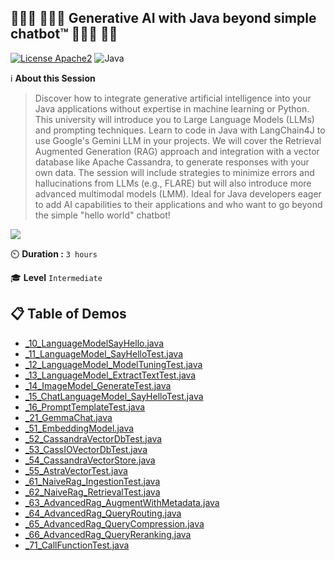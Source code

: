 ## 🧑🏻‍💻 🧑🏾‍💻 Generative AI with Java beyond simple chatbot™ 👩🏿‍💻 👩‍💻

[![License Apache2](https://img.shields.io/hexpm/l/plug.svg)](http://www.apache.org/licenses/LICENSE-2.0)
![Java](https://img.shields.io/badge/Java-17%20&%20GraalVM-00CC00?style=flat)

ℹ️ **About this Session**

> Discover how to integrate generative artificial intelligence into your Java applications without expertise in machine learning or Python. This university will introduce you to Large Language Models (LLMs) and prompting techniques. Learn to code in Java with LangChain4J to use Google's Gemini LLM in your projects.
We will cover the Retrieval Augmented Generation (RAG) approach and integration with a vector database like Apache Cassandra, to generate responses with your own data. The session will include strategies to minimize errors and hallucinations from LLMs (e.g., FLARE) but will also introduce more advanced multimodal models (LMM).
Ideal for Java developers eager to add AI capabilities to their applications and who want to go beyond the simple "hello world" chatbot!

![](img/splash.png)

⏲️ **Duration :** `3 hours`

🎓 **Level** `Intermediate`

## 📋 Table of Demos

* [_10_LanguageModelSayHello.java](devoxx-genai-langchain4j-gemini%2Fsrc%2Ftest%2Fjava%2Fdevoxx%2Fdemo%2Fgemini%2F_1_vertexai%2F_10_LanguageModelSayHello.java)
* [_11_LanguageModel_SayHelloTest.java](devoxx-genai-langchain4j%2Fsrc%2Ftest%2Fjava%2Fdevoxx%2Fdemo%2F_1_vertexai%2F_11_LanguageModel_SayHelloTest.java)
* [_12_LanguageModel_ModelTuningTest.java](devoxx-genai-langchain4j%2Fsrc%2Ftest%2Fjava%2Fdevoxx%2Fdemo%2F_1_vertexai%2F_12_LanguageModel_ModelTuningTest.java)
* [_13_LanguageModel_ExtractTextTest.java](devoxx-genai-langchain4j%2Fsrc%2Ftest%2Fjava%2Fdevoxx%2Fdemo%2F_1_vertexai%2F_13_LanguageModel_ExtractTextTest.java)
* [_14_ImageModel_GenerateTest.java](devoxx-genai-langchain4j%2Fsrc%2Ftest%2Fjava%2Fdevoxx%2Fdemo%2F_1_vertexai%2F_14_ImageModel_GenerateTest.java)
* [_15_ChatLanguageModel_SayHelloTest.java](devoxx-genai-langchain4j%2Fsrc%2Ftest%2Fjava%2Fdevoxx%2Fdemo%2F_1_vertexai%2F_15_ChatLanguageModel_SayHelloTest.java)
* [_16_PromptTemplateTest.java](devoxx-genai-langchain4j%2Fsrc%2Ftest%2Fjava%2Fdevoxx%2Fdemo%2F_1_vertexai%2F_16_PromptTemplateTest.java)
* [_21_GemmaChat.java](devoxx-genai-langchain4j%2Fsrc%2Ftest%2Fjava%2Fdevoxx%2Fdemo%2F_2_gemma%2F_21_GemmaChat.java)
* [_51_EmbeddingModel.java](devoxx-genai-langchain4j%2Fsrc%2Ftest%2Fjava%2Fdevoxx%2Fdemo%2F_5_vectorsearch%2F_51_EmbeddingModel.java)
* [_52_CassandraVectorDbTest.java](devoxx-genai-langchain4j%2Fsrc%2Ftest%2Fjava%2Fdevoxx%2Fdemo%2F_5_vectorsearch%2F_52_CassandraVectorDbTest.java)
* [_53_CassIOVectorDbTest.java](devoxx-genai-langchain4j%2Fsrc%2Ftest%2Fjava%2Fdevoxx%2Fdemo%2F_5_vectorsearch%2F_53_CassIOVectorDbTest.java)
* [_54_CassandraVectorStore.java](devoxx-genai-langchain4j%2Fsrc%2Ftest%2Fjava%2Fdevoxx%2Fdemo%2F_5_vectorsearch%2F_54_CassandraVectorStore.java)
* [_55_AstraVectorTest.java](devoxx-genai-langchain4j%2Fsrc%2Ftest%2Fjava%2Fdevoxx%2Fdemo%2F_5_vectorsearch%2F_55_AstraVectorTest.java)
* [_61_NaiveRag_IngestionTest.java](devoxx-genai-langchain4j%2Fsrc%2Ftest%2Fjava%2Fdevoxx%2Fdemo%2F_6_rag%2F_61_NaiveRag_IngestionTest.java)
* [_62_NaiveRag_RetrievalTest.java](devoxx-genai-langchain4j%2Fsrc%2Ftest%2Fjava%2Fdevoxx%2Fdemo%2F_6_rag%2F_62_NaiveRag_RetrievalTest.java)
* [_63_AdvancedRag_AugmentWithMetadata.java](devoxx-genai-langchain4j%2Fsrc%2Ftest%2Fjava%2Fdevoxx%2Fdemo%2F_6_rag%2F_63_AdvancedRag_AugmentWithMetadata.java)
* [_64_AdvancedRag_QueryRouting.java](devoxx-genai-langchain4j%2Fsrc%2Ftest%2Fjava%2Fdevoxx%2Fdemo%2F_6_rag%2F_64_AdvancedRag_QueryRouting.java)
* [_65_AdvancedRag_QueryCompression.java](devoxx-genai-langchain4j%2Fsrc%2Ftest%2Fjava%2Fdevoxx%2Fdemo%2F_6_rag%2F_65_AdvancedRag_QueryCompression.java)
* [_66_AdvancedRag_QueryReranking.java](devoxx-genai-langchain4j%2Fsrc%2Ftest%2Fjava%2Fdevoxx%2Fdemo%2F_6_rag%2F_66_AdvancedRag_QueryReranking.java)
* [_71_CallFunctionTest.java](devoxx-genai-langchain4j-gemini%2Fsrc%2Ftest%2Fjava%2Fdevoxx%2Fdemo%2Fgemini%2F_7_functions%2F_71_CallFunctionTest.java)